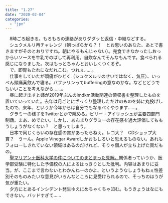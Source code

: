 ```yaml
---
title: "1.27"
date: "2020-02-04"
categories: 
  - "jpn"
---
```


　8時ごろ起きる。もろもろの連絡がありダダッと返信・中継などする。  
　シュクメルリ再チャレンジ（朝っぱらから？！　とお思いのあなた、あとで書きますがそのとおりですね。朝にやるもんじゃない）。完食できなかったしおっからいソースを牛乳でのばして再利用。自炊なんてそんなもんです。食べられる感じになりました。次はもっとちゃんとおいしくつくるぞ。  
　で、即胃もたれになだれこむ。つれぇ……。  
　仕事をしていたが頭痛がひどく（シュクメルリのせいではなく、気圧）、いっぺん頭痛薬飲んで寝る。バファリンってbufferingの意なのかな。などとどうでもいいことを考えながら……。  
　昼に起き出すと姉が2019年ぶんのimdkm活動関連の領収書を整理したものを置いていっていた。去年は月ごとにざっくり整理しただけのものを姉に丸投げしたので、来年、というか今年からは自分でもなるべくやります……。  
　グラミーの様子をTwitterとかで眺める。ビリー・アイリッシュが主要四部門制覇。まあ、めでたい。しかし、あんまりグラミーの存在感を過大評価してももうしょうがなくない？　と思ってしまう。  
　日本で同じくらいの存在感の賞があったらねぇ。レコ大？　CDショップ大賞？　うーん。Apple Vinegar Awardしかおもしろいと思えるものない。あれもフォローしきれていない領域はあるのだけれど、そりゃ個人が立ち上げた賞だもの。  
　[聖マリアンナ医科大学の件についてのまとまった見解。](https://nlab.itmedia.co.jp/nl/articles/2001/27/news063.html)関係者っていうか、医学部受験に特化した予備校の人によるはっきりとした批判。内容はあまりに妥当。が、ここまで言わないとわかんねーのかよ、というようなしょうもねぇ性差別そのものみたいな意見がいろんなところに見受けられるので、そっちのほうが気が重たい。  
　夕方にとあるインシデント発生ゆえにめちゃくちゃ凹む。もうきょうはなにもできない。バッドすぎて……
